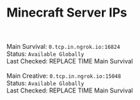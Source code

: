 
# Minecraft Server IPs

</br></br>Main Survival: `0.tcp.in.ngrok.io:16824` </br> Status: `Available Globally` </br> Last Checked: REPLACE TIME Main Survival
</br></br>Main Creative: `0.tcp.in.ngrok.io:15048` </br> Status: `Available Globally` </br> Last Checked: REPLACE TIME Main Survival
